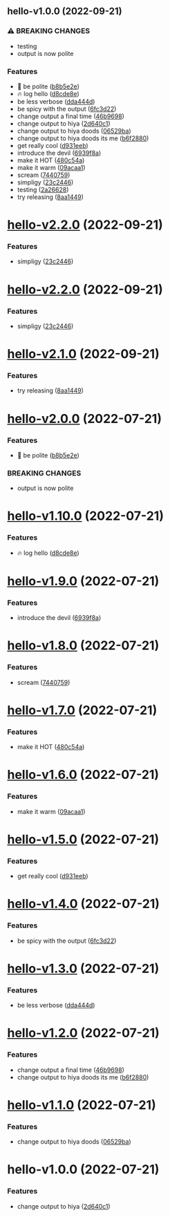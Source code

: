## hello-v1.0.0 (2022-09-21)


### ⚠ BREAKING CHANGES

* testing
* output is now polite

### Features

* :art: be polite ([b8b5e2e](https://github.com/justinawrey/release-poc/commit/b8b5e2e9a6a092cab258418145206ecb07bbb241))
* :fire: log hello ([d8cde8e](https://github.com/justinawrey/release-poc/commit/d8cde8e56e00148678eba81980bb73bfd795cf41))
* be less verbose ([dda444d](https://github.com/justinawrey/release-poc/commit/dda444deb3e4669f497a60de8fc3aa37c848361e))
* be spicy with the output ([6fc3d22](https://github.com/justinawrey/release-poc/commit/6fc3d222000086de22e0a88f9f0c6c58b41044d0))
* change output a final time ([46b9698](https://github.com/justinawrey/release-poc/commit/46b9698d6144ce36a0aceaf6303072a2b97224bb))
* change output to hiya ([2d640c1](https://github.com/justinawrey/release-poc/commit/2d640c162278aa884ebb446a0d86cfde415e4e2a))
* change output to hiya doods ([06529ba](https://github.com/justinawrey/release-poc/commit/06529ba17dd6fbbaf3247ea4c8c5f5fbfd9bb58d))
* change output to hiya doods its me ([b6f2880](https://github.com/justinawrey/release-poc/commit/b6f288029fcd6a48bd4641bdbe461ee2e6cb1499))
* get really cool ([d931eeb](https://github.com/justinawrey/release-poc/commit/d931eeb40bf7ad31b6902035b7ba250da2e663e3))
* introduce the devil ([6939f8a](https://github.com/justinawrey/release-poc/commit/6939f8a409690cd618d29cd120f6b680fdde2f43))
* make it HOT ([480c54a](https://github.com/justinawrey/release-poc/commit/480c54a4b306b6ba51f7db9b19440538ea5997a2))
* make it warm ([09acaa1](https://github.com/justinawrey/release-poc/commit/09acaa11b43d0c5b58ae10f2ac69e5cd26e6fe59))
* scream ([7440759](https://github.com/justinawrey/release-poc/commit/744075964a9edab191adb8e318ee935754923911))
* simpligy ([23c2446](https://github.com/justinawrey/release-poc/commit/23c2446cf33f1e612050066ebd3f31e2f7bf3bad))
* testing ([2a26628](https://github.com/justinawrey/release-poc/commit/2a266288005420676376d119b0732dda6a71b1bf))
* try releasing ([8aa1449](https://github.com/justinawrey/release-poc/commit/8aa14494fe9e50b641ee24b3889e62e8957ee739))

# [hello-v2.2.0](https://github.com/justinawrey/release-poc/compare/hello-v2.1.0...hello-v2.2.0) (2022-09-21)


### Features

* simpligy ([23c2446](https://github.com/justinawrey/release-poc/commit/23c2446cf33f1e612050066ebd3f31e2f7bf3bad))

# [hello-v2.2.0](https://github.com/justinawrey/release-poc/compare/hello-v2.1.0...hello-v2.2.0) (2022-09-21)


### Features

* simpligy ([23c2446](https://github.com/justinawrey/release-poc/commit/23c2446cf33f1e612050066ebd3f31e2f7bf3bad))

# [hello-v2.1.0](https://github.com/justinawrey/release-poc/compare/hello-v2.0.0...hello-v2.1.0) (2022-09-21)


### Features

* try releasing ([8aa1449](https://github.com/justinawrey/release-poc/commit/8aa14494fe9e50b641ee24b3889e62e8957ee739))

# [hello-v2.0.0](https://github.com/justinawrey/release-poc/compare/hello-v1.10.0...hello-v2.0.0) (2022-07-21)


### Features

* :art: be polite ([b8b5e2e](https://github.com/justinawrey/release-poc/commit/b8b5e2e9a6a092cab258418145206ecb07bbb241))


### BREAKING CHANGES

* output is now polite

# [hello-v1.10.0](https://github.com/justinawrey/release-poc/compare/hello-v1.9.0...hello-v1.10.0) (2022-07-21)


### Features

* :fire: log hello ([d8cde8e](https://github.com/justinawrey/release-poc/commit/d8cde8e56e00148678eba81980bb73bfd795cf41))

# [hello-v1.9.0](https://github.com/justinawrey/release-poc/compare/hello-v1.8.0...hello-v1.9.0) (2022-07-21)


### Features

* introduce the devil ([6939f8a](https://github.com/justinawrey/release-poc/commit/6939f8a409690cd618d29cd120f6b680fdde2f43))

# [hello-v1.8.0](https://github.com/justinawrey/release-poc/compare/hello-v1.7.0...hello-v1.8.0) (2022-07-21)


### Features

* scream ([7440759](https://github.com/justinawrey/release-poc/commit/744075964a9edab191adb8e318ee935754923911))

# [hello-v1.7.0](https://github.com/justinawrey/release-poc/compare/hello-v1.6.0...hello-v1.7.0) (2022-07-21)


### Features

* make it HOT ([480c54a](https://github.com/justinawrey/release-poc/commit/480c54a4b306b6ba51f7db9b19440538ea5997a2))

# [hello-v1.6.0](https://github.com/justinawrey/release-poc/compare/hello-v1.5.0...hello-v1.6.0) (2022-07-21)


### Features

* make it warm ([09acaa1](https://github.com/justinawrey/release-poc/commit/09acaa11b43d0c5b58ae10f2ac69e5cd26e6fe59))

# [hello-v1.5.0](https://github.com/justinawrey/release-poc/compare/hello-v1.4.0...hello-v1.5.0) (2022-07-21)


### Features

* get really cool ([d931eeb](https://github.com/justinawrey/release-poc/commit/d931eeb40bf7ad31b6902035b7ba250da2e663e3))

# [hello-v1.4.0](https://github.com/justinawrey/release-poc/compare/hello-v1.3.0...hello-v1.4.0) (2022-07-21)


### Features

* be spicy with the output ([6fc3d22](https://github.com/justinawrey/release-poc/commit/6fc3d222000086de22e0a88f9f0c6c58b41044d0))

# [hello-v1.3.0](https://github.com/justinawrey/release-poc/compare/hello-v1.2.0...hello-v1.3.0) (2022-07-21)


### Features

* be less verbose ([dda444d](https://github.com/justinawrey/release-poc/commit/dda444deb3e4669f497a60de8fc3aa37c848361e))

# [hello-v1.2.0](https://github.com/justinawrey/release-poc/compare/hello-v1.1.0...hello-v1.2.0) (2022-07-21)


### Features

* change output a final time ([46b9698](https://github.com/justinawrey/release-poc/commit/46b9698d6144ce36a0aceaf6303072a2b97224bb))
* change output to hiya doods its me ([b6f2880](https://github.com/justinawrey/release-poc/commit/b6f288029fcd6a48bd4641bdbe461ee2e6cb1499))

# [hello-v1.1.0](https://github.com/justinawrey/release-poc/compare/hello-v1.0.0...hello-v1.1.0) (2022-07-21)


### Features

* change output to hiya doods ([06529ba](https://github.com/justinawrey/release-poc/commit/06529ba17dd6fbbaf3247ea4c8c5f5fbfd9bb58d))

# hello-v1.0.0 (2022-07-21)


### Features

* change output to hiya ([2d640c1](https://github.com/justinawrey/release-poc/commit/2d640c162278aa884ebb446a0d86cfde415e4e2a))
